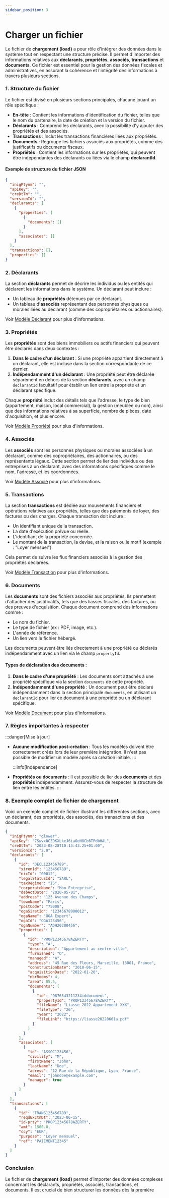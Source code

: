 ```yaml
---
sidebar_position: 3
---
```


# Charger un fichier

Le fichier de **chargement (load)** a pour rôle d'intégrer des données dans le système tout en respectant une structure précise. Il permet d'importer des informations relatives aux **déclarants**, **propriétés**, **associés**, **transactions** et **documents**. Ce fichier est essentiel pour la gestion des données fiscales et administratives, en assurant la cohérence et l'intégrité des informations à travers plusieurs sections.

### 1. **Structure du fichier**

Le fichier est divisé en plusieurs sections principales, chacune jouant un rôle spécifique :

- **En-tête** : Contient les informations d'identification du fichier, telles que le nom du partenaire, la date de création et la version du fichier.
- **Déclarants** : Comprend les déclarants, avec la possibilité d'y ajouter des propriétés et des associés.
- **Transactions** : Inclut les transactions financières liées aux propriétés.
- **Documents** : Regroupe les fichiers associés aux propriétés, comme des justificatifs ou documents fiscaux.
- **Propriétés** : Contient les informations sur les propriétés, qui peuvent être indépendantes des déclarants ou liées via le champ **declarantId**.

#### Exemple de structure du fichier JSON

```json
{
  "inigPtynm": "",
  "apiKey": "",
  "creDtTm": "",
  "versionId": "",
  "declarants": [
    {
      "properties": [
        {
          "documents": []
        }
      ],
      "associates": []
    }
  ],
  "transactions": [],
  "properties": []
}
```

### 2. **Déclarants**

La section **déclarants** permet de décrire les individus ou les entités qui déclarent les informations dans le système. Un déclarant peut inclure :

- Un tableau de **propriétés** détenues par ce déclarant.
- Un tableau d'**associés** représentant des personnes physiques ou morales liées au déclarant (comme des copropriétaires ou actionnaires).

Voir [Modèle Déclarant](/docs/loaders/models/declarants) pour plus d'informations.

### 3. **Propriétés**

Les **propriétés** sont des biens immobiliers ou actifs financiers qui peuvent être déclarés dans deux contextes :

1. **Dans le cadre d'un déclarant** : Si une propriété appartient directement à un déclarant, elle est incluse dans la section correspondante de ce dernier.
2. **Indépendamment d'un déclarant** : Une propriété peut être déclarée séparément en dehors de la section **déclarants**, avec un champ `declarantId` facultatif pour établir un lien entre la propriété et un déclarant spécifique.

Chaque **propriété** inclut des détails tels que l'adresse, le type de bien (appartement, maison, local commercial), la gestion (meublée ou non), ainsi que des informations relatives à sa superficie, nombre de pièces, date d'acquisition, et plus encore.

Voir [Modèle Propriété](/docs/loaders/models/properties) pour plus d'informations.

### 4. **Associés**

Les **associés** sont les personnes physiques ou morales associées à un déclarant, comme des copropriétaires, des actionnaires, ou des représentants légaux. Cette section permet de lier des individus ou des entreprises à un déclarant, avec des informations spécifiques comme le nom, l'adresse, et les coordonnées.

Voir [Modèle Associé](/docs/loaders/models/associates) pour plus d'informations.

### 5. **Transactions**

La section **transactions** est dédiée aux mouvements financiers et opérations relatives aux propriétés, telles que des paiements de loyer, des factures ou des charges. Chaque transaction doit inclure :

- Un identifiant unique de la transaction.
- La date d'exécution prévue ou réelle.
- L'identifiant de la propriété concernée.
- Le montant de la transaction, la devise, et la raison ou le motif (exemple : "Loyer mensuel").

Cela permet de suivre les flux financiers associés à la gestion des propriétés déclarées.

Voir [Modèle Transaction](/docs/loaders/models/transactions) pour plus d'informations.

### 6. **Documents**

Les **documents** sont des fichiers associés aux propriétés. Ils permettent d'attacher des justificatifs, tels que des liasses fiscales, des factures, ou des preuves d'acquisition. Chaque document comprend des informations comme :

- Le nom du fichier.
- Le type de fichier (ex : PDF, image, etc.).
- L'année de référence.
- Un lien vers le fichier hébergé.

Les documents peuvent être liés directement à une propriété ou déclarés indépendamment avec un lien via le champ `propertyId`.

#### Types de déclaration des documents :

1. **Dans le cadre d'une propriété** : Les documents sont attachés à une propriété spécifique via la section `documents` de cette propriété.
2. **Indépendamment d'une propriété** : Un document peut être déclaré indépendamment dans la section principale `documents`, en utilisant un `declarantId` pour lier ce document à une propriété ou un déclarant spécifique.

Voir [Modèle Document](/docs/loaders/models/documents) pour plus d'informations.

### 7. **Règles importantes à respecter**

:::danger[Mise à jour]

- **Aucune modification post-création** : Tous les modèles doivent être correctement créés lors de leur première intégration. Il n'est pas possible de modifier un modèle après sa création initiale.
  :::

  :::info[Indépendance]

- **Propriétés ou documents** : Il est possible de lier des **documents** et des **propriétés** indépendamment. Assurez-vous de respecter la structure de lien entre les entités.
  :::

### 8. **Exemple complet de fichier de chargement**

Voici un exemple complet de fichier illustrant les différentes sections, avec un déclarant, des propriétés, des associés, des transactions et des documents.

```json
{
  "inigPtynm": "qlower",
  "apiKey": "7Swvx0CZDKXLkeJ6iaOeH8Cb6TPdbHAL",
  "creDtTm": "2023-08-28T10:15:43.25+01:00",
  "versionId": "2.0",
  "declarants": [
    {
      "id": "DECL123456789",
      "sirenId": "123456789",
      "nicId": "00012",
      "legalStatusId": "SARL",
      "taxRegime": "IS",
      "corporateName": "Mon Entreprise",
      "debActDate": "2020-05-01",
      "address": "123 Avenue des Champs",
      "townName": "Paris",
      "postCode": "75008",
      "ogaSiretId": "12345678900012",
      "ogaName": "OGA Expert",
      "ogaId": "OGA123456",
      "ogaNumber": "ADH20200456",
      "properties": [
        {
          "id": "PROP12345678AZERTY",
          "type": "A",
          "description": "Appartement au centre-ville",
          "furnished": "O",
          "managed": "A",
          "address": "45 Rue des Fleurs, Marseille, 13001, France",
          "constructionDate": "2010-06-15",
          "acquisitionDate": "2022-01-20",
          "nbrRooms": 4,
          "area": 85.5,
          "documents": [
            {
              "id": "9876543211234iddocument",
              "propertyId": "PROP12345678AZERTY",
              "fileName": "Liasse 2022 Appartement XXX",
              "fileType": "26",
              "year": "2022",
              "fileLink": "https://liasse20220601a.pdf"
            }
          ]
        }
      ],
      "associates": [
        {
          "id": "ASSOC123456",
          "civility": "M",
          "firstName": "John",
          "lastName": "Doe",
          "adress": "12 Rue de la République, Lyon, France",
          "email": "johndoe@example.com",
          "manager": true
        }
      ]
    }
  ],
  "transactions": [
    {
      "id": "TRANS123456789",
      "reqdExctnDt": "2023-06-15",
      "id-prty": "PROP12345678AZERTY",
      "amt": 1500.0,
      "ccy": "EUR",
      "purpose": "Loyer mensuel",
      "ref": "PAIEMENT12345"
    }
  ]
}
```

### Conclusion

Le fichier de **chargement (load)** permet d'importer des données complexes concernant les déclarants, propriétés, associés, transactions, et documents. Il est crucial de bien structurer les données dès la première
